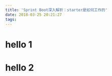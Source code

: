 ```yaml
---
title: 'Sprint Boot深入解析：starter是如何工作的'
date: 2018-03-25 20:21:27
tags:
---
```


# hello 1

# hello 2